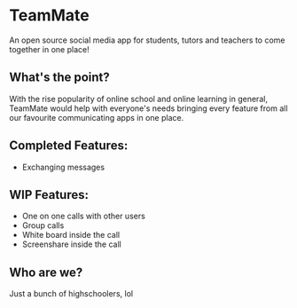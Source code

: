 # TeamMate

An open source social media app for students, tutors and teachers to come together in one place!

## What's the point?

With the rise popularity of online school and online learning in general, TeamMate would help with everyone's needs bringing every feature from all our favourite communicating apps in one place.

## Completed Features:

 - Exchanging messages

## WIP Features:

 - One on one calls with other users
 - Group calls
 - White board inside the call
 - Screenshare inside the call

 ## Who are we?

 Just a bunch of highschoolers, lol